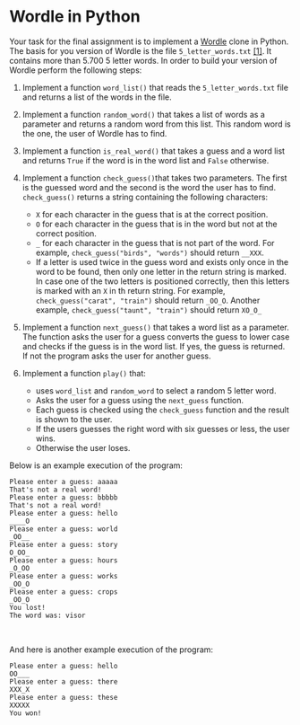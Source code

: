 # Wordle in Python

Your task for the final assignment is to implement a [Wordle](https://en.wikipedia.org/wiki/Wordle)
clone in Python. The basis for you version of Wordle is the file
`5_letter_words.txt` [[1]](https://www-cs-faculty.stanford.edu/~knuth/sgb.html).
It contains more than 5.700 5 letter words. In order to build your
version of Wordle perform the following steps:

1. Implement a function `word_list()` that reads the `5_letter_words.txt` file and returns a list
   of the words in the file.
1. Implement a function `random_word()` that takes a list of words as a parameter and returns a random word
   from this list. This random word is the one, the user of Wordle has to find. 
1. Implement a function `is_real_word()` that takes a guess and a word list and returns `True` if
   the word is in the word list and `False` otherwise.
1. Implement a function `check_guess()`that takes two parameters. The first is the guessed word and the second is the
   word the user has to find. `check_guess()` returns a string containing the following characters:
   - `X` for each character in the guess that is at the correct position.
   - `O` for each character in the guess that is in the word but not at the correct position. 
   - `_` for each character in the guess that is not part of the word.
    For example, `check_guess("birds", "words")` should return `__XXX`.
   - If a letter is used twice in the guess word and exists only once in the word to be found, then only one letter in the return string is marked. In case one of the two letters is positioned correctly, then this letters is marked with an `X` in th return string.
   For example, `check_guess("carat", "train")` should return `_OO_O`.
   Another example, `check_guess("taunt", "train")` should return `XO_O_`
1. Implement a function `next_guess()` that takes a word list as a parameter. The function asks the user
   for a guess converts the guess to lower case and checks if the guess is in the word list. If yes, the guess is returned. If not the program asks the user
   for another guess.
1. Implement a function `play()` that:

    - uses `word_list` and `random_word` to select a random 5 letter word.
    - Asks the user for a guess using the `next_guess` function.
    - Each guess is checked using the `check_guess` function and the result is shown to the user.
    - If the users guesses the right word with six guesses or less, the user wins.
    - Otherwise the user loses.

Below is an example execution of the program:

    Please enter a guess: aaaaa
    That's not a real word!
    Please enter a guess: bbbbb
    That's not a real word!
    Please enter a guess: hello
    ____O
    Please enter a guess: world
    _OO__
    Please enter a guess: story
    O_OO_
    Please enter a guess: hours
    _O_OO
    Please enter a guess: works
    _OO_O
    Please enter a guess: crops
    _OO_O
    You lost!
    The word was: visor

<br/>

And here is another example execution of the program:

    Please enter a guess: hello
    OO___
    Please enter a guess: there
    XXX_X
    Please enter a guess: these
    XXXXX
    You won!
